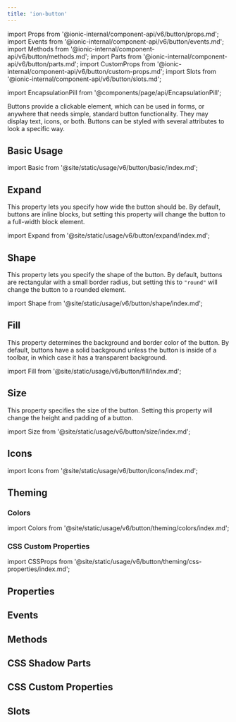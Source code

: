 ```yaml
---
title: 'ion-button'
---
```


import Props from '@ionic-internal/component-api/v6/button/props.md';
import Events from '@ionic-internal/component-api/v6/button/events.md';
import Methods from '@ionic-internal/component-api/v6/button/methods.md';
import Parts from '@ionic-internal/component-api/v6/button/parts.md';
import CustomProps from '@ionic-internal/component-api/v6/button/custom-props.md';
import Slots from '@ionic-internal/component-api/v6/button/slots.md';

<head>
  <title>ion-button: Design and Style Buttons with Custom CSS Properties</title>
  <meta
    name="description"
    content="ion-button provides a clickable element for use anywhere needing standard button functionality. Design and style button elements with custom CSS properties."
  />
</head>

import EncapsulationPill from '@components/page/api/EncapsulationPill';

<EncapsulationPill type="shadow" />

Buttons provide a clickable element, which can be used in forms, or anywhere that needs simple, standard button functionality. They may display text, icons, or both. Buttons can be styled with several attributes to look a specific way.

## Basic Usage

import Basic from '@site/static/usage/v6/button/basic/index.md';

<Basic />

## Expand

This property lets you specify how wide the button should be. By default, buttons are inline blocks, but setting this property will change the button to a full-width block element.

import Expand from '@site/static/usage/v6/button/expand/index.md';

<Expand />

## Shape

This property lets you specify the shape of the button. By default, buttons are rectangular with a small border radius, but setting this to `"round"` will change the button to a rounded element.

import Shape from '@site/static/usage/v6/button/shape/index.md';

<Shape />

## Fill

This property determines the background and border color of the button. By default, buttons have a solid background unless the button is inside of a toolbar, in which case it has a transparent background.

import Fill from '@site/static/usage/v6/button/fill/index.md';

<Fill />

## Size

This property specifies the size of the button. Setting this property will change the height and padding of a button.

import Size from '@site/static/usage/v6/button/size/index.md';

<Size />

## Icons

import Icons from '@site/static/usage/v6/button/icons/index.md';

<Icons />

## Theming

### Colors

import Colors from '@site/static/usage/v6/button/theming/colors/index.md';

<Colors />

### CSS Custom Properties

import CSSProps from '@site/static/usage/v6/button/theming/css-properties/index.md';

<CSSProps />

## Properties

<Props />

## Events

<Events />

## Methods

<Methods />

## CSS Shadow Parts

<Parts />

## CSS Custom Properties

<CustomProps />

## Slots

<Slots />
